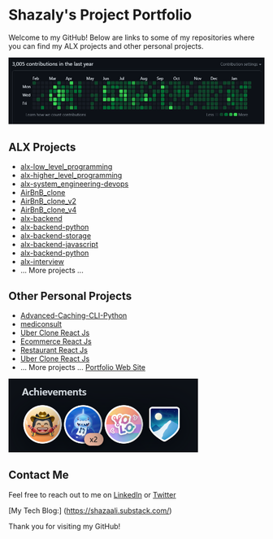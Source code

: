 # Shazaly's Project Portfolio

Welcome to my GitHub! Below are links to some of my repositories where you can find my ALX projects and other personal projects.

![My Contributions](./github.PNG)

## ALX Projects
- [alx-low_level_programming](https://github.com/shazaly/alx-low_level_programming)
- [alx-higher_level_programming](https://github.com/shazaly/alx-higher_level_programming)
- [alx-system_engineering-devops](https://github.com/shazaly/alx-system_engineering-devops)
- [AirBnB_clone](https://github.com/shazaly/AirBnB_clone)
- [AirBnB_clone_v2 ](https://github.com/shazaly/AirBnB_clone_v2 )
- [AirBnB_clone_v4](https://github.com/shazaly/AirBnB_clone_v4)
- [alx-backend](https://github.com/shazaly/alx-backend)
- [alx-backend-python](https://github.com/shazaly/alx-backend-python)
- [alx-backend-storage](https://github.com/shazaly/alx-backend-storage)
- [alx-backend-javascript](https://github.com/shazaly/alx-backend-javascript)
- [alx-backend-python ](https://github.com/shazaly/alx-backend-python)
- [alx-interview](https://github.com/shazaly/alx-interview)
- ... More projects ...

## Other Personal Projects
- [Advanced-Caching-CLI-Python](https://github.com/shazaly/Advanced-Caching-CLI-Python)
- [mediconsult](https://github.com/shazaly/mediconsult)
- [Uber Clone React Js](https://github.com/shazaaly/uberDemo2)
- [Ecommerce React Js](https://github.com/shazaaly/ecommercereact)
- [Restaurant React Js](https://github.com/shazaaly/restaurant)
- [Uber Clone React Js](https://github.com/shazaaly/uberDemo2)
- ... More projects ...
[Portfolio Web Site](https://portfoliogoreact.vercel.app/)

![My Badges](./achievments.PNG)

## Contact Me
Feel free to reach out to me on 
[LinkedIn](https://www.linkedin.com/in/shazaly) 
or [Twitter](https://twitter.com/shazaAlyOthman)

[My Tech Blog:] (https://shazaali.substack.com/)

Thank you for visiting my GitHub!

